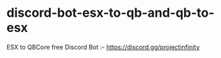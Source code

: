 # discord-bot-esx-to-qb-and-qb-to-esx
ESX to QBCore free Discord Bot :- https://discord.gg/projectinfinity
